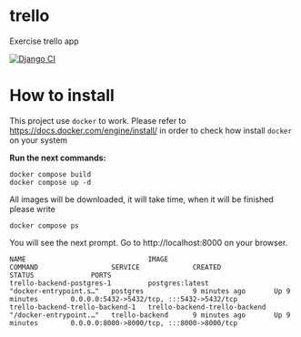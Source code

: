 # trello
Exercise trello app

[![Django CI](https://github.com/rokujs/trello-backend/actions/workflows/unitest.yml/badge.svg)](https://github.com/rokujs/trello-backend/actions/workflows/unitest.yml)

# How to install
This project use `docker` to work. Please refer to https://docs.docker.com/engine/install/ in order to check how install `docker` on your system

**Run the next commands:**

```shell
docker compose build
docker compose up -d
```

All images will be downloaded, it will take time, when it will be finished please write
```shell
docker compose ps
```
You will see the next prompt. Go to http://localhost:8000 on your browser.

```shell
NAME                              IMAGE                           COMMAND                  SERVICE             CREATED             STATUS              PORTS
trello-backend-postgres-1         postgres:latest                 "docker-entrypoint.s…"   postgres            9 minutes ago       Up 9 minutes        0.0.0.0:5432->5432/tcp, :::5432->5432/tcp
trello-backend-trello-backend-1   trello-backend-trello-backend   "/docker-entrypoint.…"   trello-backend      9 minutes ago       Up 9 minutes        0.0.0.0:8000->8000/tcp, :::8000->8000/tcp
```
